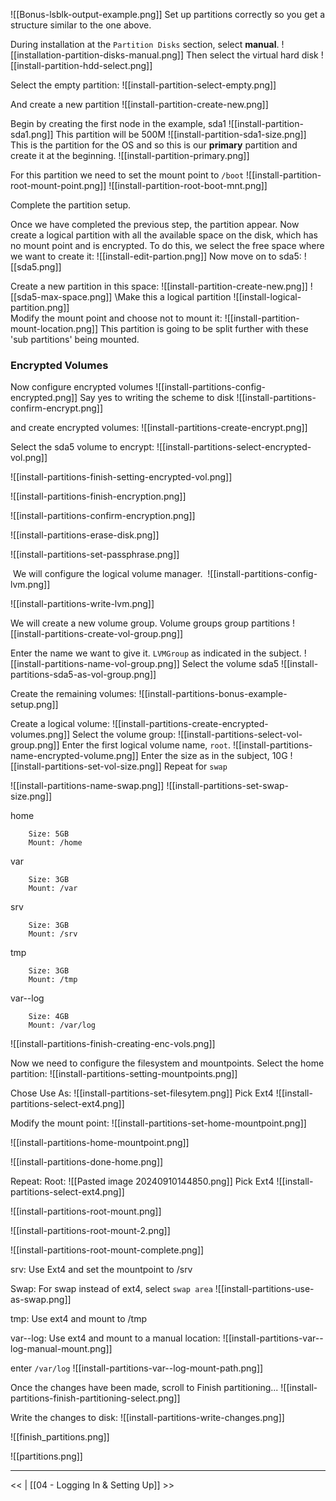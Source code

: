 ![[Bonus-lsblk-output-example.png]]
Set up partitions correctly so you get a structure similar to the one above.

During installation at the `Partition Disks` section, select **manual**.
![[installation-partition-disks-manual.png]]
Then select the virtual hard disk
![[install-partition-hdd-select.png]]

Select the empty partition:
![[install-partition-select-empty.png]]

And create a new partition
![[install-partition-create-new.png]]

Begin by creating the first node in the example, sda1
![[install-partition-sda1.png]]
This partition will be 500M
![[install-partition-sda1-size.png]]
This is the partition for the OS and so this is our **primary** partition and create it at the beginning.
![[install-partition-primary.png]]

For this partition we need to set the mount point to `/boot`
![[install-partition-root-mount-point.png]]
![[install-partition-root-boot-mnt.png]]

Complete the partition setup.

Once we have completed the previous step, the partition appear. Now create a logical partition with all the available space on the disk, which has no mount point and is encrypted. To do this, we select the free space where we want to create it:
![[install-edit-partion.png]]
Now move on to sda5:
![[sda5.png]]

Create a new partition in this space:
![[install-partition-create-new.png]]
![[sda5-max-space.png]]
\Make this a logical partition
![[install-logical-partition.png]]\
Modify the mount point and choose not to mount it:
![[install-partition-mount-location.png]]
This partition is going to be split further with these 'sub partitions' being mounted. 

### Encrypted Volumes
Now configure encrypted volumes
![[install-partitions-config-encrypted.png]]
Say yes to writing the scheme to disk
![[install-partitions-confirm-encrypt.png]]

and create encrypted volumes:
![[install-partitions-create-encrypt.png]]

Select the sda5 volume to encrypt:
![[install-partitions-select-encrypted-vol.png]]

![[install-partitions-finish-setting-encrypted-vol.png]]

![[install-partitions-finish-encryption.png]]

![[install-partitions-confirm-encryption.png]]

![[install-partitions-erase-disk.png]]

![[install-partitions-set-passphrase.png]]

 We will configure the logical volume manager.
 ![[install-partitions-config-lvm.png]]

![[install-partitions-write-lvm.png]]

We will create a new volume group. Volume groups group partitions
![[install-partitions-create-vol-group.png]]

Enter the name we want to give it. `LVMGroup` as indicated in the subject.
![[install-partitions-name-vol-group.png]]
Select the volume sda5
![[install-partitions-sda5-as-vol-group.png]]

Create the remaining volumes:
![[install-partitions-bonus-example-setup.png]]

Create a logical volume:
![[install-partitions-create-encrypted-volumes.png]]
Select the volume group:
![[install-partitions-select-vol-group.png]]
Enter the first logical volume name, `root`.
![[install-partitions-name-encrypted-volume.png]]
Enter the size as in the subject, 10G
![[install-partitions-set-vol-size.png]]
Repeat for `swap`

![[install-partitions-name-swap.png]]
![[install-partitions-set-swap-size.png]]


home
```
	Size: 5GB
	Mount: /home
```
var
```
	Size: 3GB
	Mount: /var
```
srv
```
	Size: 3GB
	Mount: /srv
```
tmp
```
	Size: 3GB
	Mount: /tmp
```
var--log
```
	Size: 4GB
	Mount: /var/log
```

![[install-partitions-finish-creating-enc-vols.png]]

Now we need to configure the filesystem and mountpoints.
Select the home partition:
![[install-partitions-setting-mountpoints.png]]

Chose Use As:
![[install-partitions-set-filesytem.png]]
Pick Ext4
![[install-partitions-select-ext4.png]]

Modify the mount point:
![[install-partitions-set-home-mountpoint.png]]

![[install-partitions-home-mountpoint.png]]

![[install-partitions-done-home.png]]

Repeat:
Root:
![[Pasted image 20240910144850.png]]
Pick Ext4
![[install-partitions-select-ext4.png]]

![[install-partitions-root-mount.png]]

![[install-partitions-root-mount-2.png]]

![[install-partitions-root-mount-complete.png]]

srv:
Use Ext4 and set the mountpoint to /srv

Swap:
For swap instead of ext4, select `swap area`
![[install-partitions-use-as-swap.png]]

tmp:
Use ext4 and mount to /tmp

var--log:
Use ext4 and mount to a manual location:
![[install-partitions-var--log-manual-mount.png]]

enter `/var/log`
![[install-partitions-var--log-mount-path.png]]

Once the changes have been made, scroll to Finish partitioning...
![[install-partitions-finish-partitioning-select.png]]

Write the changes to disk:
![[install-partitions-write-changes.png]]




![[finish_partitions.png]]


![[partitions.png]]



---
 <<  |  [[04 - Logging In & Setting Up]] >>